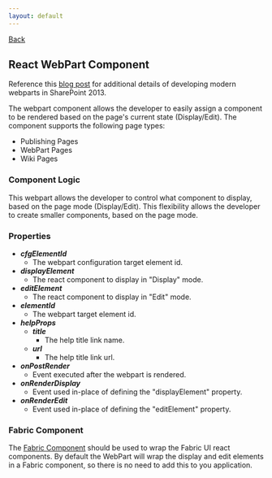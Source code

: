 ```yaml
---
layout: default
---
```

[Back](/react)
## React WebPart Component
Reference this [blog post](http://dattabase.com/sharepoint-react-webparts/) for additional details of developing modern webparts in SharePoint 2013.

The webpart component allows the developer to easily assign a component to be rendered based on the page's current state (Display/Edit). The component supports the following page types:
* Publishing Pages
* WebPart Pages
* Wiki Pages

### Component Logic
This webpart allows the developer to control what component to display, based on the page mode (Display/Edit). This flexibility allows the developer to create smaller components, based on the page mode.

### Properties
* _**cfgElementId**_
    * The webpart configuration target element id.
* _**displayElement**_
    * The react component to display in "Display" mode.
* _**editElement**_
    * The react component to display in "Edit" mode.
* _**elementId**_
    * The webpart target element id.
* _**helpProps**_
    * _**title**_
        * The help title link name.
    * _**url**_
        * The help title link url.
* _**onPostRender**_
    * Event executed after the webpart is rendered.
* _**onRenderDisplay**_
    * Event used in-place of defining the "displayElement" property.
* _**onRenderEdit**_
    * Event used in-place of defining the "editElement" property.

### Fabric Component
The [Fabric Component](https://github.com/OfficeDev/office-ui-fabric-react/wiki/The-Fabric-Component) should be used to wrap the Fabric UI react components. By default the WebPart will wrap the display and edit elements in a Fabric component, so there is no need to add this to you application.